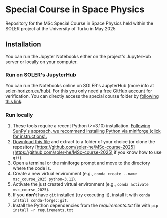 # Special Course in Space Physics
Repository for the MSc Special Course in Space Physics held within the SOLER project at the University of Turku in May 2025

## Installation

You can run the Jupyter Notebooks either on the project's JupyterHub server or locally on your computer.

### Run on SOLER's JupyterHub

You can run the Notebooks online on SOLER's JupyterHub (more info at [soler-horizon.eu/hub](https://soler-horizon.eu/hub)). For this you only need a [free GitHub account](https://github.com/signup) for verification. You can directly access the special course folder by [following this link](https://hub-route-serpentine-soler.2.rahtiapp.fi/hub/user-redirect/lab/workspaces/auto-8/tree/soler/MSc-course-2025/). 

### Run locally

1. These tools require a recent Python (>=3.10) installation. [Following SunPy's approach, we recommend installing Python via miniforge (click for instructions).](https://docs.sunpy.org/en/stable/tutorial/installation.html#installing-python)
2. [Download this file](https://github.com/soler-he/MSc-course-2025/archive/refs/heads/main.zip) and extract to a folder of your choice (or clone the repository [https://github.com/soler-he/MSc-course-2025](https://github.com/soler-he/MSc-course-2025) if you know how to use `git`).
3. Open a terminal or the miniforge prompt and move to the directory where the code is.
4. Create a new virtual environment (e.g., `conda create --name msc_course_2025 python=3.12`).
5. Activate the just created virtual environment (e.g., `conda activate msc_course_2025`).
6. If you **don't** have `git` installed (try executing it), install it with `conda install conda-forge::git`.
7. Install the Python dependencies from the *requirements.txt* file with `pip install -r requirements.txt`

